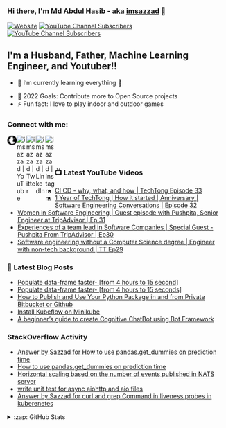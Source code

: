 ### Hi there, I'm Md Abdul Hasib - aka [imsazzad][website] 👋

[comment]: <> ([![Twitter Follow]&#40;https://img.shields.io/twitter/follow/codeSTACKr?color=1DA1F2&logo=twitter&style=for-the-badge&#41;]&#40;https://twitter.com/intent/follow?original_referer=https%3A%2F%2Fgithub.com%2FcodeSTACKr&screen_name=codeSTACKr&#41;)

[![Website](https://img.shields.io/website?label=imsazzad&style=for-the-badge&url=https%3A%2F%2Fimsazzad.github.io)](https://imsazzad.github.io/)
[![YouTube Channel Subscribers](https://img.shields.io/youtube/channel/subscribers/UC6EEGk0N9sad84YU_uXTVMw?label=Follow%20%40Sazzad&style=for-the-badge)](http://www.youtube.com/channel/UC6EEGk0N9sad84YU_uXTVMw?sub_confirmation=1)
[![YouTube Channel Subscribers](https://img.shields.io/youtube/channel/subscribers/UC7SUEMdep7lCz1bXeWCOOtg?label=Follow%20%40Techtong&style=for-the-badge)](http://www.youtube.com/channel/UC7SUEMdep7lCz1bXeWCOOtg?sub_confirmation=1)

## I'm a Husband, Father, Machine Learning Engineer, and Youtuber!!

[comment]: <> (- 🔭 I just launched my first course: [Become A VS Code SuperHero!][course]!)
- 🌱 I’m currently learning everything 🤣

[comment]: <> (- 👯 I’m looking to collaborate with other content creators)
- 🥅 2022 Goals: Contribute more to Open Source projects
- ⚡ Fun fact: I love to play indoor and outdoor games
### Connect with me:

[<img align="left" alt="imsazzad" width="22px" src="https://raw.githubusercontent.com/iconic/open-iconic/master/svg/globe.svg" />][website]
[<img align="left" alt="imsazzad | YouTube" width="22px" src="https://cdn.jsdelivr.net/npm/simple-icons@v3/icons/youtube.svg" />][youtube]
[<img align="left" alt="imsazzad | Twitter" width="22px" src="https://cdn.jsdelivr.net/npm/simple-icons@v3/icons/twitter.svg" />][twitter]
[<img align="left" alt="imsazzad | LinkedIn" width="22px" src="https://cdn.jsdelivr.net/npm/simple-icons@v3/icons/linkedin.svg" />][linkedin]
[<img align="left" alt="imsazzad | Instagram" width="22px" src="https://cdn.jsdelivr.net/npm/simple-icons@v3/icons/instagram.svg" />][instagram]

<br />

[comment]: <> (### Languages and Tools:)

[comment]: <> ([<img align="left" alt="Visual Studio Code" width="26px" src="https://raw.githubusercontent.com/github/explore/80688e429a7d4ef2fca1e82350fe8e3517d3494d/topics/visual-studio-code/visual-studio-code.png" />][webdevplaylist])

[comment]: <> ([<img align="left" alt="HTML5" width="26px" src="https://raw.githubusercontent.com/github/explore/80688e429a7d4ef2fca1e82350fe8e3517d3494d/topics/html/html.png" />][webdevplaylist])

[comment]: <> ([<img align="left" alt="CSS3" width="26px" src="https://raw.githubusercontent.com/github/explore/80688e429a7d4ef2fca1e82350fe8e3517d3494d/topics/css/css.png" />][cssplaylist])

<br />
<br />

### 📺 Latest YouTube Videos
<!-- YOUTUBE:START -->
- [CI CD - why, what, and how | TechTong Episode 33](https://www.youtube.com/watch?v=1q3_gkfOw1I)
- [1 Year of TechTong | How it started | Anniversary | Software Engineering Conversations |  Episode 32](https://www.youtube.com/watch?v=fHM2CTKALIA)
- [Women in Software Engineering | Guest episode with Pushpita, Senior Engineer at TripAdvisor | Ep 31](https://www.youtube.com/watch?v=iVbCZsXX-aE)
- [Experiences of a team lead in Software Companies | Special Guest - Pushpita From TripAdvisor | Ep30](https://www.youtube.com/watch?v=17La6Xnv6kc)
- [Software engineering without a Computer Science degree | Engineer with non-tech background | TT Ep29](https://www.youtube.com/watch?v=izRy97F_ih8)
<!-- YOUTUBE:END -->

### 📕 Latest Blog Posts
<!-- BLOG-POST-LIST:START -->
- [Populate data-frame faster- [from 4 hours to 15 second]](https://dev.to/imsazzad/populate-data-frame-faster-from-4-hours-to-15-second-557e)
- [Populate data-frame faster- [from 4 hours to 15 seconds]](https://medium.com/@abdulhasibsazzad/populate-data-frame-faster-from-4-hours-to-15-seconds-aa3b350cceb0?source=rss-e04f6a3666fa------2)
- [How to Publish and Use Your Python Package in  and from Private Bitbucket or Github](https://dev.to/imsazzad/how-to-publish-and-use-your-python-package-in-and-from-private-bitbucket-or-github-3p4c)
- [Install Kubeflow on Minikube](https://medium.com/@abdulhasibsazzad/install-kubeflow-on-minikube-9d2ced50459c?source=rss-e04f6a3666fa------2)
- [A beginner’s guide to create Cognitive ChatBot using Bot Framework](https://chatbotslife.com/a-beginners-guide-to-create-cognitive-chatbot-using-bot-framework-c1666af3b866?source=rss-e04f6a3666fa------2)
<!-- BLOG-POST-LIST:END -->


### StackOverflow Activity
<!-- STACKOVERFLOW:START -->
- [Answer by Sazzad for How to use pandas.get_dummies on prediction time](https://stackoverflow.com/questions/69127531/how-to-use-pandas-get-dummies-on-prediction-time/69202211#69202211)
- [How to use pandas.get_dummies on prediction time](https://stackoverflow.com/questions/69127531/how-to-use-pandas-get-dummies-on-prediction-time)
- [Horizontal scaling based on the number of events published in NATS server](https://stackoverflow.com/questions/63726103/horizontal-scaling-based-on-the-number-of-events-published-in-nats-server)
- [write unit test for async aiohttp and aio files](https://stackoverflow.com/questions/63665278/write-unit-test-for-async-aiohttp-and-aio-files)
- [Answer by Sazzad for curl and grep Command in liveness probes in kuberenetes](https://stackoverflow.com/questions/63517048/curl-and-grep-command-in-liveness-probes-in-kuberenetes/63517723#63517723)
<!-- STACKOVERFLOW:END -->


<details>
  <summary>:zap: GitHub Stats</summary>

  <img align="left" alt="imsazzad's GitHub Stats" src="https://github-readme-stats.vercel.app/api?username=imsazzad&show_icons=true&hide_border=true" />
</details>


[website]: https://imsazzad.github.io/
[twitter]: https://twitter.com/Sazzad2008
[youtube]: https://www.youtube.com/channel/UC6EEGk0N9sad84YU_uXTVMw
[techtong]: https://www.youtube.com/channel/UC7SUEMdep7lCz1bXeWCOOtg
[instagram]: https://www.instagram.com/sazzad_abdul_hasib/
[linkedin]: https://www.linkedin.com/in/md-abdul-hasib/
